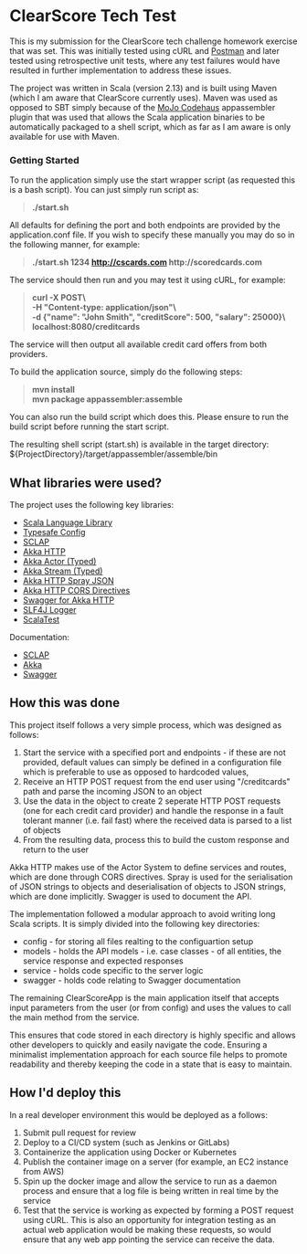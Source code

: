 # ClearScore Tech Test

This is my submission for the ClearScore tech challenge homework exercise that was set. This was 
initially tested using cURL and [Postman](https://www.postman.com) and later tested using retrospective unit tests, where
any test failures would have resulted in further implementation to address these issues. 

The project was written in Scala (version 2.13) and is built using Maven (which I am aware that ClearScore currently uses). 
Maven was used as opposed to SBT simply because of the [MoJo Codehaus](https://www.mojohaus.org) appassembler plugin that 
was used that allows the Scala application binaries to be automatically packaged to a shell script, which as far as I 
am aware is only available for use with Maven.  

### Getting Started
To run the application simply use the start wrapper script (as requested this is a bash script). You
can just simply run script as:

>__./start.sh__

All defaults for defining the port and both endpoints are provided by the application.conf file. If
you wish to specify these manually you may do so in the following manner, for example: 

>__./start.sh 1234 http://cscards.com http://scoredcards.com__

The service should then run and you may test it using cURL, for example:

>__curl -X POST\ <br /> 
> -H "Content-type: application/json"\ <br /> 
> -d {"name": "John Smith", "creditScore": 500, "salary": 25000}\ <br />
>localhost:8080/creditcards__

The service will then output all available credit card offers from both providers.

To build the application source, simply do the following steps:
>__mvn install__ <br />
> __mvn package appassembler:assemble__

You can also run the build script which does this. Please ensure to run the build script before running the start script.

The resulting shell script (start.sh) is available in the target directory: <br />
${ProjectDirectory}/target/appassembler/assemble/bin

## What libraries were used? 
The project uses the following key libraries:
* [Scala Language Library](https://mvnrepository.com/artifact/org.scala-lang/scala-library)
* [Typesafe Config](https://mvnrepository.com/artifact/com.typesafe/config) 
* [SCLAP](https://mvnrepository.com/artifact/io.jobial/sclap)
* [Akka HTTP](https://mvnrepository.com/artifact/com.typesafe.akka/akka-http)
* [Akka Actor (Typed)](https://mvnrepository.com/artifact/com.typesafe.akka/akka-actor-typed)
* [Akka Stream (Typed)](https://mvnrepository.com/artifact/com.typesafe.akka/akka-stream-typed)
* [Akka HTTP Spray JSON](https://mvnrepository.com/artifact/com.typesafe.akka/akka-http-spray-json)
* [Akka HTTP CORS Directives](https://mvnrepository.com/artifact/ch.megard/akka-http-cors)
* [Swagger for Akka HTTP](https://mvnrepository.com/artifact/com.github.swagger-akka-http/swagger-akka-http)
* [SLF4J Logger](https://mvnrepository.com/artifact/org.slf4j/slf4j-api) 
* [ScalaTest](https://mvnrepository.com/artifact/org.scalatest/scalatest)

Documentation: <br />
* [SCLAP](https://github.com/jobial-io/sclap)  
* [Akka](https://akka.io) 
* [Swagger](https://swagger.io)

## How this was done

This project itself follows a very simple process, which was designed as follows: 

1. Start the service with a specified port and endpoints - if these are not provided, default values can simply be 
defined in a configuration file which is preferable to use as opposed to hardcoded values,
2. Receive an HTTP POST request from the end user using "/creditcards" path and parse the incoming JSON to an object
3. Use the data in the object to create 2 seperate HTTP POST requests (one for each credit card provider) and handle the
response in a fault tolerant manner (i.e. fail fast) where the received data is parsed to a list of objects
4. From the resulting data, process this to build the custom response and return to the user

Akka HTTP makes use of the Actor System to define services and routes, which are done through CORS directives. Spray is 
used for the serialisation of JSON strings to objects and deserialisation of objects to JSON strings, which are done 
implicitly. Swagger is used to document the API. 

The implementation followed a modular approach to avoid writing long Scala scripts. It is simply divided into the following 
key directories: 
* config - for storing all files realting to the configuartion setup 
* models - holds the API models - i.e. case classes - of all entities, the service response and expected responses
* service - holds code specific to the server logic 
* swagger - holds code relating to Swagger documentation

The remaining ClearScoreApp is the main application itself that accepts input parameters from the user (or from config)
and uses the values to call the main method from the service. 

This ensures that code stored in each directory is highly specific and allows other developers to quickly and easily navigate 
the code. Ensuring a minimalist implementation approach for each source file helps to promote readability and thereby keeping the
code in a state that is easy to maintain. 

## How I'd deploy this
In a real developer environment this would be deployed as a follows: 
1. Submit pull request for review
2. Deploy to a CI/CD system (such as Jenkins or GitLabs)
3. Containerize the application using Docker or Kubernetes
4. Publish the container image on a server (for example, an EC2 instance from AWS)
5. Spin up the docker image and allow the service to run as a daemon process and ensure that a log file is being written 
in real time by the service
6. Test that the service is working as expected by forming a POST request using cURL. This is also an opportunity for integration testing 
as an actual web application would be making these requests, so would ensure that any web app pointing the service can receive the data. 
 

